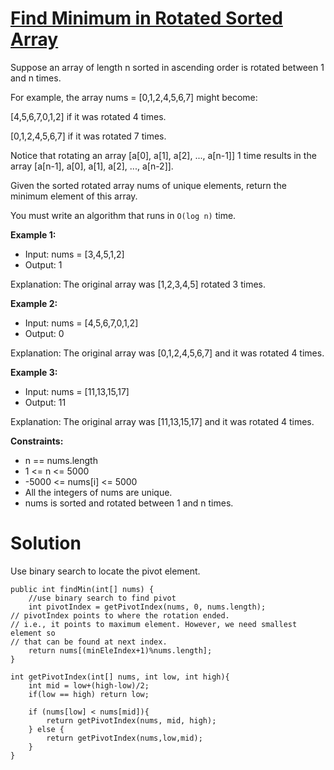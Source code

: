 # [Find Minimum in Rotated Sorted Array](https://leetcode.com/problems/find-minimum-in-rotated-sorted-array/)

Suppose an array of length n sorted in ascending order is rotated between 1 and n times. 

For example, the array nums = [0,1,2,4,5,6,7] might become:

[4,5,6,7,0,1,2] if it was rotated 4 times.

[0,1,2,4,5,6,7] if it was rotated 7 times.

Notice that rotating an array [a[0], a[1], a[2], ..., a[n-1]] 1 time results in the array [a[n-1], a[0], a[1], a[2], ..., a[n-2]].

Given the sorted rotated array nums of unique elements, return the minimum element of this array.

You must write an algorithm that runs in `O(log n)` time.

**Example 1:**

- Input: nums = [3,4,5,1,2]
- Output: 1

Explanation: The original array was [1,2,3,4,5] rotated 3 times.

**Example 2:**

- Input: nums = [4,5,6,7,0,1,2]
- Output: 0

Explanation: The original array was [0,1,2,4,5,6,7] and it was rotated 4 times.

**Example 3:**

- Input: nums = [11,13,15,17]
- Output: 11 

Explanation: The original array was [11,13,15,17] and it was rotated 4 times. 

**Constraints:**

- n == nums.length
- 1 <= n <= 5000
- -5000 <= nums[i] <= 5000
- All the integers of nums are unique.
- nums is sorted and rotated between 1 and n times.

# Solution

Use binary search to locate the pivot element.

```agsl
public int findMin(int[] nums) {
    //use binary search to find pivot
    int pivotIndex = getPivotIndex(nums, 0, nums.length);
// pivotIndex points to where the rotation ended. 
// i.e., it points to maximum element. However, we need smallest element so
// that can be found at next index. 
    return nums[(minEleIndex+1)%nums.length];
}

int getPivotIndex(int[] nums, int low, int high){
    int mid = low+(high-low)/2;
    if(low == high) return low;
    
    if (nums[low] < nums[mid]){
        return getPivotIndex(nums, mid, high);
    } else { 
        return getPivotIndex(nums,low,mid);
    }
}
```
